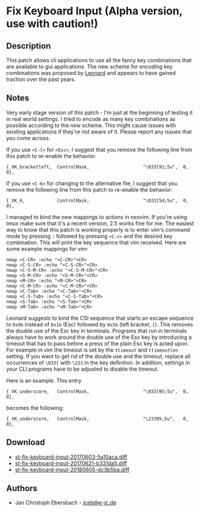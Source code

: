 Fix Keyboard Input (Alpha version, use with caution!)
=====================================================

Description
-----------
This patch allows cli applications to use all the fancy key combinations that
are available to gui applications. The new scheme for encoding key combinations
was proposed by [Leonard](http://www.leonerd.org.uk/hacks/fixterms/) and
appears to have gained traction over the past years.

Notes
-----
Very early stage version of this patch - I'm just at the beginning of testing
it in real world settings. I tried to encode as many key combinations as
possible according to the new scheme. This might cause issues with existing
applications if they're not aware of it. Please report any issues that you come
across.

If you use `<C-[>` for `<Esc>`, I suggest that you remove the following line
from this patch to re-enable the behavior:

	{ XK_bracketleft,  ControlMask,                    "\033[91;5u",  0,  0},

If you use `<C-6>` for changing to the alternative file, I suggest that you
remove the following line from this patch to re-enable the behavior:

	{ XK_6,            ControlMask,                    "\033[54;5u",  0,  0},

I managed to bind the new mappings to actions in neovim.  If you're using
tmux make sure that it's a recent version, 2.5 works fine for me.  The
easiest way to know that this patch is working properly is to enter vim's
command mode by pressing `:` followed by pressing `<C-v>` and the desired key
combination.  This will print the key sequence that vim received.  Here are
some example mappings for vim:

	nmap <C-CR> :echo "<C-CR>"<CR>
	nmap <C-S-CR> :echo "<C-S-CR>"<CR>
	nmap <C-S-M-CR> :echo "<C-S-M-CR>"<CR>
	nmap <S-M-CR> :echo "<S-M-CR>"<CR>
	nmap <M-CR> :echo "<M-CR>"<CR>
	nmap <C-M-CR> :echo "<C-M-CR>"<CR>
	nmap <C-Tab> :echo "<C-Tab>"<CR>
	nmap <C-S-Tab> :echo "<C-S-Tab>"<CR>
	nmap <S-Tab> :echo "<S-Tab>"<CR>
	nmap <M-Tab> :echo "<M-Tab>"<CR>

Leonard suggests to bind the CSI sequence that starts an escape sequence to
`0x9b` instead of `0x1b` (Esc) followed by `0x5b` (left bracket, `[`). This
removes the double use of the Esc key in terminals. Programs that run in
terminals always have to work around the double use of the Esc key by
introducing a timeout that has to pass before a press of the plain Esc key is
acted upon. For example in vim the timeout is set by the `ttimeout` and
`ttimeoutlen` setting. If you want to get rid of the double use and the
timeout, replace all occurrences of `\033[` with `\233` in the key definition.
In addition, settings in your CLI programs have to be adjusted to disable the
timeout.

Here is an example.  This entry

	{ XK_underscore,   ControlMask,                    "\033[95;5u",  0,  0},

becomes the following:

	{ XK_underscore,   ControlMask,                    "\23395;5u",   0,  0},

Download
--------
* [st-fix-keyboard-input-20170603-5a10aca.diff](st-fix-keyboard-input-20170603-5a10aca.diff)
* [st-fix-keyboard-input-20170621-b331da5.diff](st-fix-keyboard-input-20170621-b331da5.diff)
* [st-fix-keyboard-input-20180605-dc3b5ba.diff](st-fix-keyboard-input-20180605-dc3b5ba.diff)

Authors
-------
* Jan Christoph Ebersbach - <jceb@e-jc.de>
